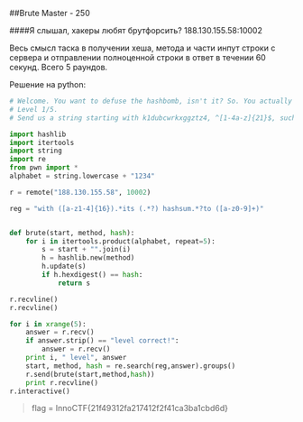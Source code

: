 ##Brute Master - 250

####Я слышал, хакеры любят брутфорсить? 188.130.155.58:10002

Весь смысл таска в получении хеша, метода и части инпут строки с сервера и отправлении полноценной строки в ответ в течении 60 секунд. Всего 5 раундов.

Решение на python:

```python
# Welcome. You want to defuse the hashbomb, isn't it? So. You actually have to defuse 5 bombs. Are you ready?
# Level 1/5.
# Send us a string starting with k1dubcwrkxggztz4, ^[1-4a-z]{21}$, such that its sha1 hashsum equals to a4e422d35557b7d1d2bb6425acf1d98ee0d9b3d9. And... you have 60 seconds.

import hashlib
import itertools
import string
import re
from pwn import *
alphabet = string.lowercase + "1234"

r = remote("188.130.155.58", 10002)

reg = "with ([a-z1-4]{16}).*its (.*?) hashsum.*?to ([a-z0-9]+)"


def brute(start, method, hash):
    for i in itertools.product(alphabet, repeat=5):
        s = start + "".join(i)
        h = hashlib.new(method)
        h.update(s)
        if h.hexdigest() == hash:
            return s

r.recvline()
r.recvline()

for i in xrange(5):
    answer = r.recv()
    if answer.strip() == "level correct!":
        answer = r.recv()
    print i, " level", answer
    start, method, hash = re.search(reg,answer).groups()
    r.send(brute(start,method,hash))
    print r.recvline()
r.interactive()
```

> flag = InnoCTF{21f49312fa217412f2f41ca3ba1cbd6d}
